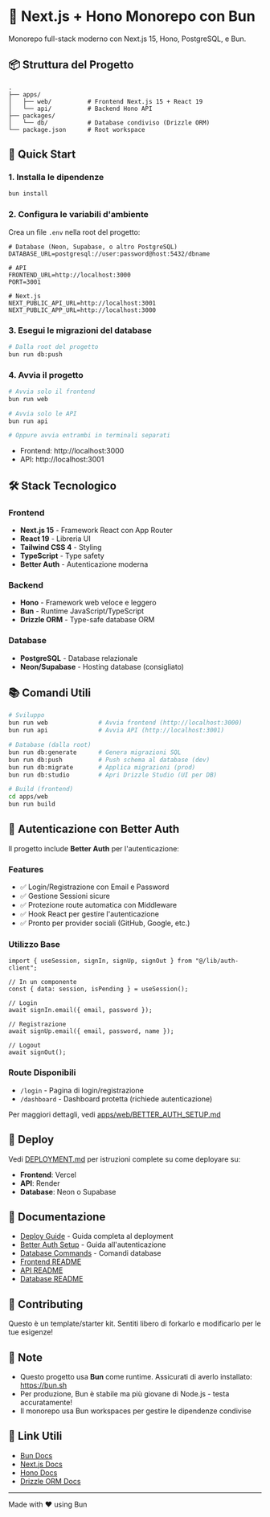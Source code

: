 # 🚀 Next.js + Hono Monorepo con Bun

Monorepo full-stack moderno con Next.js 15, Hono, PostgreSQL, e Bun.

## 📦 Struttura del Progetto

```
.
├── apps/
│   ├── web/          # Frontend Next.js 15 + React 19
│   └── api/          # Backend Hono API
├── packages/
│   └── db/           # Database condiviso (Drizzle ORM)
└── package.json      # Root workspace
```

## 🚀 Quick Start

### 1. Installa le dipendenze

```bash
bun install
```

### 2. Configura le variabili d'ambiente

Crea un file `.env` nella root del progetto:

```env
# Database (Neon, Supabase, o altro PostgreSQL)
DATABASE_URL=postgresql://user:password@host:5432/dbname

# API
FRONTEND_URL=http://localhost:3000
PORT=3001

# Next.js
NEXT_PUBLIC_API_URL=http://localhost:3001
NEXT_PUBLIC_APP_URL=http://localhost:3000
```

### 3. Esegui le migrazioni del database

```bash
# Dalla root del progetto
bun run db:push
```

### 4. Avvia il progetto

```bash
# Avvia solo il frontend
bun run web

# Avvia solo le API
bun run api

# Oppure avvia entrambi in terminali separati
```

- Frontend: http://localhost:3000
- API: http://localhost:3001

## 🛠️ Stack Tecnologico

### Frontend
- **Next.js 15** - Framework React con App Router
- **React 19** - Libreria UI
- **Tailwind CSS 4** - Styling
- **TypeScript** - Type safety
- **Better Auth** - Autenticazione moderna

### Backend
- **Hono** - Framework web veloce e leggero
- **Bun** - Runtime JavaScript/TypeScript
- **Drizzle ORM** - Type-safe database ORM

### Database
- **PostgreSQL** - Database relazionale
- **Neon/Supabase** - Hosting database (consigliato)

## 📚 Comandi Utili

```bash
# Sviluppo
bun run web              # Avvia frontend (http://localhost:3000)
bun run api              # Avvia API (http://localhost:3001)

# Database (dalla root)
bun run db:generate      # Genera migrazioni SQL
bun run db:push          # Push schema al database (dev)
bun run db:migrate       # Applica migrazioni (prod)
bun run db:studio        # Apri Drizzle Studio (UI per DB)

# Build (frontend)
cd apps/web
bun run build
```

## 🔐 Autenticazione con Better Auth

Il progetto include **Better Auth** per l'autenticazione:

### Features
- ✅ Login/Registrazione con Email e Password
- ✅ Gestione Sessioni sicure
- ✅ Protezione route automatica con Middleware
- ✅ Hook React per gestire l'autenticazione
- ✅ Pronto per provider sociali (GitHub, Google, etc.)

### Utilizzo Base

```tsx
import { useSession, signIn, signUp, signOut } from "@/lib/auth-client";

// In un componente
const { data: session, isPending } = useSession();

// Login
await signIn.email({ email, password });

// Registrazione
await signUp.email({ email, password, name });

// Logout
await signOut();
```

### Route Disponibili
- `/login` - Pagina di login/registrazione
- `/dashboard` - Dashboard protetta (richiede autenticazione)

Per maggiori dettagli, vedi [apps/web/BETTER_AUTH_SETUP.md](./apps/web/BETTER_AUTH_SETUP.md)

## 🚀 Deploy

Vedi [DEPLOYMENT.md](./DEPLOYMENT.md) per istruzioni complete su come deployare su:
- **Frontend**: Vercel
- **API**: Render
- **Database**: Neon o Supabase

## 📖 Documentazione

- [Deploy Guide](./DEPLOYMENT.md) - Guida completa al deployment
- [Better Auth Setup](./apps/web/BETTER_AUTH_SETUP.md) - Guida all'autenticazione
- [Database Commands](./packages/db/DATABASE_COMMANDS.md) - Comandi database
- [Frontend README](./apps/web/README.md)
- [API README](./apps/api/README.md)
- [Database README](./packages/db/README.md)

## 🤝 Contributing

Questo è un template/starter kit. Sentiti libero di forkarlo e modificarlo per le tue esigenze!

## 📝 Note

- Questo progetto usa **Bun** come runtime. Assicurati di averlo installato: https://bun.sh
- Per produzione, Bun è stabile ma più giovane di Node.js - testa accuratamente!
- Il monorepo usa Bun workspaces per gestire le dipendenze condivise

## 🔗 Link Utili

- [Bun Docs](https://bun.sh/docs)
- [Next.js Docs](https://nextjs.org/docs)
- [Hono Docs](https://hono.dev)
- [Drizzle ORM Docs](https://orm.drizzle.team)

---

Made with ❤️ using Bun
